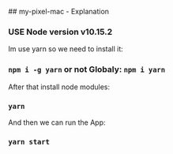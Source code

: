 ﻿﻿## my-pixel-mac - Explanation

### USE Node version v10.15.2

Im use yarn so we need to install it:
### `npm i -g yarn` or not Globaly: `npm i yarn`

After that install node modules:
### `yarn`

And then we can run the App:
### `yarn start`


